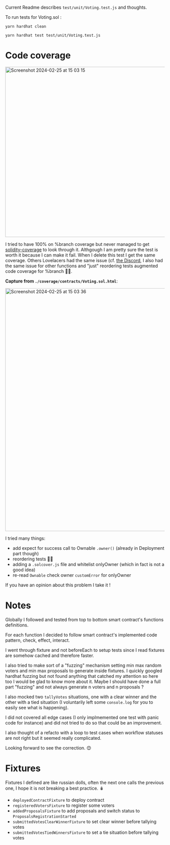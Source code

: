 Current Readme describes `test/unit/Voting.test.js` and thoughts.

To run tests for Voting.sol : 

`yarn hardhat clean`

`yarn hardhat test test/unit/Voting.test.js`

# Code coverage

<img width="536" alt="Screenshot 2024-02-25 at 15 03 15" src="https://github.com/beubeubeubeu/CoursAlyra/assets/4832337/d4edf73d-d118-4d20-a06f-8289a3d468d1">

I tried to have 100% on %branch coverage but never managed to get [solidity-coverage](https://github.com/sc-forks/solidity-coverage/blob/master/docs/advanced.md) to look through it. Althgough I am pretty sure the test is worth it because I can make it fail. When I delete this test I get the same coverage. Others Lovelacers had the same issue (cf. [the Discord](https://discord.com/channels/861560988683862026/1197537530866843648/1210572035659661392), I also had the same issue for other functions and "just" reordering tests augmented code coverage for %branch 🧙‍♀️. 

**Capture from `./coverage/contracts/Voting.sol.html`**:

<img width="765" alt="Screenshot 2024-02-25 at 15 03 36" src="https://github.com/beubeubeubeu/CoursAlyra/assets/4832337/ff4160ec-41da-45d6-b7c3-845d84909b3b">

I tried many things:

- add expect for success call to Ownable `.owner()` (already in Deployment part though)
- reordering tests 🧙‍♀️
- adding a `.solcover.js` file and whitelist onlyOwner (which in fact is not a good idea)
- re-read `Ownable` check owner `customError` for onlyOwner

If you have an opinion about this problem I take it !


# Notes

Globally I followed and tested from top to bottom smart contract's functions definitions.

For each function I decided to follow smart contract's implemented code pattern, check, effect, interact.

I went through fixture and not beforeEach to setup tests since I read fixtures are somehow cached and therefore faster.

I also tried to make sort of a "fuzzing" mechanism setting min max random voters and min max proposals to generate inside fixtures. I quickly googled hardhat fuzzing but not found anything that catched my attention so here too I would be glad to know more about it. Maybe I should have done a full part "fuzzing" and not always generate n voters and n proposals ?

I also mocked two `tallyVotes` situations, one with a clear winner and the other with a tied situation (I voluntarily left some `console.log` for you to easily see what is happening).

I did not covered all edge cases (I only implmemented one test with panic code for instance) and did not tried to do so that could be an improvement.

I also thought of a refacto with a loop to test cases when workflow statuses are not right but it seemed really complicated. 

Looking forward to see the correction. 😊


# Fixtures

Fixtures I defined are like russian dolls, often the next one calls the previous one, I hope it is not breaking a best practice. 🪆

- `deployedContractFixture` to deploy contract
- `registeredVotersFixture` to register some voters
- `addedProposalsFixture` to add proposals and switch status to `ProposalsRegistrationStarted`
- `submittedVotesClearWinnerFixture` to set clear winner before tallying votes
- `submittedVotesTiedWinnersFixture` to set a tie situation before tallying votes



